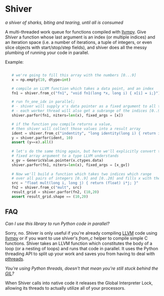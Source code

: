 Shiver
======
*a shiver of sharks, biting and tearing, until all is consumed*

A multi-threaded work queue for functions compiled with [llvmpy](http://http://www.llvmpy.org/). 
Give *Shiver* a function whose last argument is an index (or multiple indices) and an iteration space
 (i.e. a number of iterations, a tuple of integers, or even slice objects with start/stop/step fields), 
and shiver does all the messy plumbing of running your code in parallel. 

Example:

```python

   # we're going to fill this array with the numbers [0...9]
   x = np.empty(10, dtype=int)

   # compile an LLVM function which takes a data point, and an index
   fn1 = shiver.from_c("fn1", "void fn1(long *x, long i) { x[i] = i;}")   

   # run fn_one_idx in parallel;
   # - shiver will supply x's data pointer as a fixed argument to all threads 
   # - each worker thread will also get a subrange of the indices [0..9]
   shiver.parfor(fn1, niters=len(x), fixed_args = [x])

   # if the function you compile returns a value, 
   # then shiver will collect those values into a result array 
   ident = shiver.from_c("indentity", "long identity(long i) { return i; }")
   y = shiver.parfor(ident, 10)
   assert (y==x).all()
    
   # let's do the same thing again, but here we'll explicitly convert the 
   # fixed array argument to a type LLVM understands 
   x_gv = GenericValue.pointer(x.ctypes.data)
   shiver.parfor(fn1, niters=len(x), fixed_args = [x_gv])
   
   # Now we'll build a function which takes two indices which range 
   # over all pairs of integers [0..9] and [0..20] and fills x with their products
   src = "float mult(long i, long j) { return (float) i*j; }" 
   fn2 = shiver.from_c("mult", src)
   result_grid = shiver.parfor(fn2, (10,20)
   assert result_grid.shape == (10,20)

```


FAQ
----

*Can I use this library to run Python code in parallel?* 
    
Sorry, no. Shiver is only useful if you're already compiling [LLVM](http://www.drdobbs.com/architecture-and-design/the-design-of-llvm/240001128) code using [llvmpy](http://www.llvmpy.org/) or if you want to use shiver's *from_c* helper to compile simple C functions. Shiver takes an LLVM function which constitutes the body of a loop (or a nesting of loops) and runs that code in parallel. It uses the Python threading API to split up your work and saves you from having to deal with [pthreads](http://www.cs.fsu.edu/~baker/realtime/restricted/notes/pthreads.html). 


*You're using Python threads, doesn't that mean you're still stuck behind the [GIL](http://stackoverflow.com/questions/1294382/what-is-a-global-interpreter-lock-gil)?*

When Shiver calls into native code it releases the Global Interpreter Lock, allowing its threads to actually utilize all of your processors. 
